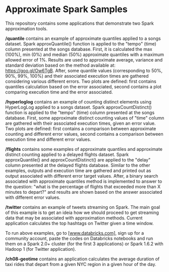 # Approximate Spark Samples

This repository contains some applications that demonstrate two Spark approximation tools.

**/quantile** contains an example of approximate quantiles applied to a songs dataset. Spark approxQuantile() function is applied to the "tempo" (time) column presented at the songs database. First, it is calculated the max (100%), min (0%) and median (50%) approximate quantiles with a maximum allowed error of 1%. Results are used to approximate average, variance and standard deviation based on the method available at: https://goo.gl/Ow6TgB. After, some quantile values (corresponding to 50%, 90%, 99%, 100%) and their associated execution times are gathered considering various different errors. Two plots are defined: first contains quantiles calculation based on the error associated, second contains a plot comparing execution time and the error associated. 

**/hyperloglog** contains an example of counting distinct elements using HyperLogLog applied to a songs dataset. Spark approxCountDistinct() function is applied to the "tempo" (time) column presented at the songs database. First, some approximate distinct counting values of "time" column are gathered with their associated execution times, given an error value. Two plots are defined: first contains a comparison between approximate counting and different error values, second contains a comparison between execution time and different error values.

**/flights** contains some examples of approximate quantiles and approximate distinct counting applied to a delayed flights dataset. Spark approxQuantile() and approxCountDistinct() are applied to the "delay" column presented at the delayed flights database. Similar to the other examples, outputs and execution time are gathered and printed out as output associated with different error target values. After, a binary search associated with approximate quantiles method is implemented to answer to the question: "what is the percentage of flights that exceeded more than X minutes to depart?" and results are shown based on the answer associated with different error values.

**/twitter** contains an example of tweets streaming on Spark. The main goal of this example is to get an ideia how we should proceed to get streaming data that may be associated with approximation methods. Current application calculates the top hashtags on Twitter given a time window. 

To run above examples, go to [www.databricks.com], sign up for a community account, paste the codes on Databricks notebooks and run them on a Spark 2.0+ cluster (for the first 3 applications) or Spark 1.6.2 with Hadoop 1 (for Twitter application).

**/ch08-geotime** contains an application calculates the average duration of taxi rides that depart from a given NYC region in a given hour of the day.
